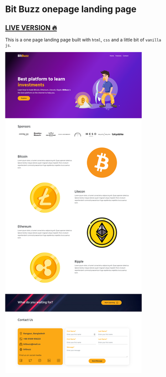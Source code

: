 # Bit Buzz onepage landing page

## [LIVE VERSION 🔥](https://moniruzzamansaikat.github.io/bit-buzz/)

This is a one page landing page built with `html`, `css` and a little bit of `vanilla js`.

![SS](./screencapture-127-0-0-1-5500-index-html-2022-01-31-00_59_00.png)
